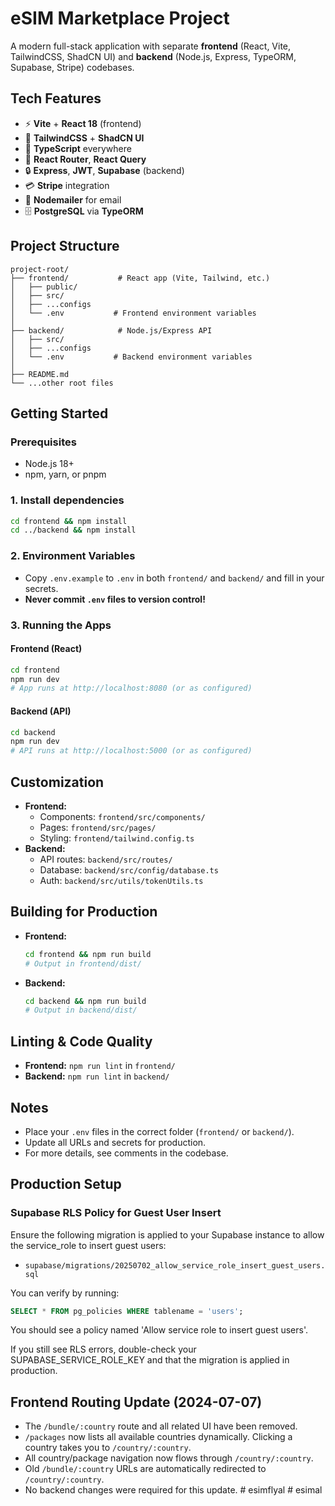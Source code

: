 # eSIM Marketplace Project

A modern full-stack application with separate **frontend** (React, Vite, TailwindCSS, ShadCN UI) and **backend** (Node.js, Express, TypeORM, Supabase, Stripe) codebases.

## Tech Features

- ⚡️ **Vite** + **React 18** (frontend)
- 🎨 **TailwindCSS** + **ShadCN UI**
- 🧩 **TypeScript** everywhere
- 🧭 **React Router**, **React Query**
- 🔒 **Express**, **JWT**, **Supabase** (backend)
- 💳 **Stripe** integration
- 📧 **Nodemailer** for email
- 🗄️ **PostgreSQL** via **TypeORM**

## Project Structure

```
project-root/
├── frontend/           # React app (Vite, Tailwind, etc.)
│   ├── public/
│   ├── src/
│   ├── ...configs
│   └── .env           # Frontend environment variables
│
├── backend/            # Node.js/Express API
│   ├── src/
│   ├── ...configs
│   └── .env           # Backend environment variables
│
├── README.md
└── ...other root files
```

## Getting Started

### Prerequisites
- Node.js 18+
- npm, yarn, or pnpm

### 1. Install dependencies
```bash
cd frontend && npm install
cd ../backend && npm install
```

### 2. Environment Variables
- Copy `.env.example` to `.env` in both `frontend/` and `backend/` and fill in your secrets.
- **Never commit `.env` files to version control!**

### 3. Running the Apps
#### Frontend (React)
```bash
cd frontend
npm run dev
# App runs at http://localhost:8080 (or as configured)
```
#### Backend (API)
```bash
cd backend
npm run dev
# API runs at http://localhost:5000 (or as configured)
```

## Customization
- **Frontend:**
  - Components: `frontend/src/components/`
  - Pages: `frontend/src/pages/`
  - Styling: `frontend/tailwind.config.ts`
- **Backend:**
  - API routes: `backend/src/routes/`
  - Database: `backend/src/config/database.ts`
  - Auth: `backend/src/utils/tokenUtils.ts`

## Building for Production
- **Frontend:**
  ```bash
  cd frontend && npm run build
  # Output in frontend/dist/
  ```
- **Backend:**
  ```bash
  cd backend && npm run build
  # Output in backend/dist/
  ```

## Linting & Code Quality
- **Frontend:** `npm run lint` in `frontend/`
- **Backend:** `npm run lint` in `backend/`

## Notes
- Place your `.env` files in the correct folder (`frontend/` or `backend/`).
- Update all URLs and secrets for production.
- For more details, see comments in the codebase.

## Production Setup

### Supabase RLS Policy for Guest User Insert

Ensure the following migration is applied to your Supabase instance to allow the service_role to insert guest users:

- `supabase/migrations/20250702_allow_service_role_insert_guest_users.sql`

You can verify by running:

```sql
SELECT * FROM pg_policies WHERE tablename = 'users';
```

You should see a policy named 'Allow service role to insert guest users'.

If you still see RLS errors, double-check your SUPABASE_SERVICE_ROLE_KEY and that the migration is applied in production.

## Frontend Routing Update (2024-07-07)

- The `/bundle/:country` route and all related UI have been removed.
- `/packages` now lists all available countries dynamically. Clicking a country takes you to `/country/:country`.
- All country/package navigation now flows through `/country/:country`.
- Old `/bundle/:country` URLs are automatically redirected to `/country/:country`.
- No backend changes were required for this update.
#   e s i m f l y a l 
 
 #   e s i m a l 
 
 
